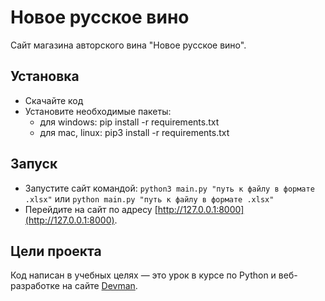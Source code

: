 # Новое русское вино

Сайт магазина авторского вина "Новое русское вино".

## Установка
- Скачайте код
- Установите необходимые пакеты:
    - для windows: pip install -r requirements.txt
    - для mac, linux: pip3 install -r requirements.txt

## Запуск


- Запустите сайт командой: `python3 main.py "путь к файлу в формате .xlsx"` или `python main.py "путь к файлу в формате .xlsx"`
- Перейдите на сайт по адресу [http://127.0.0.1:8000](http://127.0.0.1:8000).

## Цели проекта

Код написан в учебных целях — это урок в курсе по Python и веб-разработке на сайте [Devman](https://dvmn.org).


